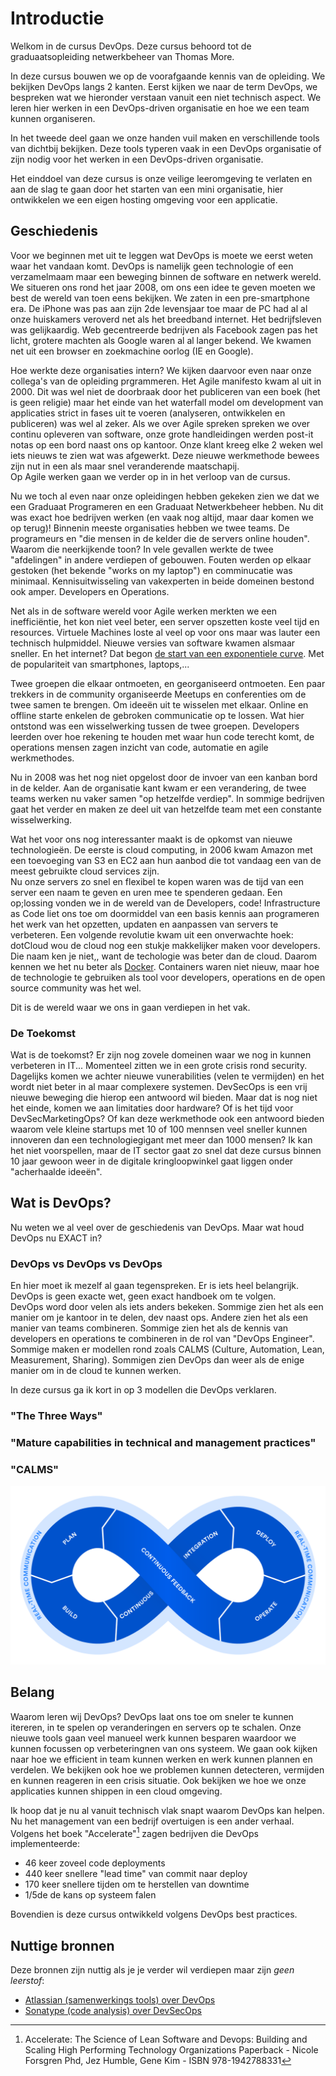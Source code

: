 # Introductie

Welkom in de cursus DevOps. Deze cursus behoord tot de graduaatsopleiding netwerkbeheer van Thomas More.

In deze cursus bouwen we op de voorafgaande kennis van de opleiding. We bekijken DevOps langs 2 kanten.
Eerst kijken we naar de term DevOps, we bespreken wat we hieronder verstaan vanuit een niet technisch aspect.
We leren hier werken in een DevOps-driven organisatie en hoe we een team kunnen organiseren.

In het tweede deel gaan we onze handen vuil maken en verschillende tools van dichtbij bekijken.
Deze tools typeren vaak in een DevOps organisatie of zijn nodig voor het werken in een DevOps-driven organisatie.

Het einddoel van deze cursus is onze veilige leeromgeving te verlaten en aan de slag te gaan door het starten van een mini organisatie,
hier ontwikkelen we een eigen hosting omgeving voor een applicatie.

## Geschiedenis

Voor we beginnen met uit te leggen wat DevOps is moete we eerst weten waar het vandaan komt. DevOps is namelijk geen technologie of een verzamelmaam
maar een beweging binnen de software en netwerk wereld.  
We situeren ons rond het jaar 2008, om ons een idee te geven moeten we best de wereld van toen eens bekijken. We zaten in een pre-smartphone era.
De iPhone was pas aan zijn 2de levensjaar toe maar de PC had al al onze huiskamers veroverd net als het breedband internet. Het bedrijfsleven was
gelijkaardig. Web gecentreerde bedrijven als Facebook zagen pas het licht, grotere machten als Google waren al al langer bekend. We kwamen net uit een browser en zoekmachine oorlog (IE en Google).

Hoe werkte deze organisaties intern? We kijken daarvoor even naar onze collega's van de opleiding prgrammeren.
Het Agile manifesto kwam al uit in 2000. Dit was wel niet de doorbraak door het publiceren van een boek (het is geen religie) maar
het einde van het waterfall model om development van applicaties strict in fases uit te voeren (analyseren, ontwikkelen en publiceren) was wel al zeker.
Als we over Agile spreken spreken we over continu opleveren van software, onze grote handleidingen werden post-it notas op een bord naast ons op kantoor.
Onze klant kreeg elke 2 weken wel iets nieuws te zien wat was afgewerkt. Deze nieuwe werkmethode bewees zijn nut in een als maar snel veranderende maatschapij.  
Op Agile werken gaan we verder op in in het verloop van de cursus.

Nu we toch al even naar onze opleidingen hebben gekeken zien we dat we een Graduaat Programeren en een Graduaat Netwerkbeheer hebben.
Nu dit was exact hoe bedrijven werken (en vaak nog altijd, maar daar komen we op terug)! Binnenin meeste organisaties hebben we twee teams.
De programeurs en "die mensen in de kelder die de servers online houden". Waarom die neerkijkende toon?
In vele gevallen werkte de twee "afdelingen" in andere verdiepen of gebouwen. Fouten werden op elkaar gestoken (het bekende "works on my laptop")
en comminucatie was minimaal. Kennisuitwisseling van vakexperten in beide domeinen bestond ook amper. Developers en Operations.

Net als in de software wereld voor Agile werken merkten we een inefficiëntie, het kon niet veel beter, een server opszetten koste veel tijd en resources.
Virtuele Machines loste al veel op voor ons maar was lauter een technisch hulpmiddel. Nieuwe versies van software kwamen alsmaar sneller. En het internet? Dat begon [de start van een exponentiele curve](https://en.wikipedia.org/wiki/Internet_traffic). Met de populariteit van smartphones, laptops,...

Twee groepen die elkaar ontmoeten, en georganiseerd ontmoeten. Een paar trekkers in de community organiseerde Meetups en conferenties om de twee samen te brengen. Om ideeën uit te wisselen met elkaar. Online en offline starte enkelen de gebroken communicatie op te lossen.
Wat hier ontstond was een wisselwerking tussen de twee groepen. Developers leerden over hoe rekening te houden met waar hun code terecht komt, de operations mensen zagen inzicht van code, automatie en agile werkmethodes.

Nu in 2008 was het nog niet opgelost door de invoer van een kanban bord in de kelder.
Aan de organisatie kant kwam er een verandering, de twee teams werken nu vaker samen "op hetzelfde verdiep". In sommige bedrijven gaat het verder en
maken ze deel uit van hetzelfde team met een constante wisselwerking.

Wat het voor ons nog interessanter maakt is de opkomst van nieuwe technologieën.
De eerste is cloud computing, in 2006 kwam Amazon met een toevoeging van S3 en EC2 aan hun aanbod die tot vandaag een van de meest gebruikte cloud services zijn.  
Nu onze servers zo snel en flexibel te kopen waren was de tijd van een server een naam te geven en uren mee te spenderen gedaan. Een op;lossing
vonden we in de wereld van de Developers, code! Infrastructure as Code liet ons toe om doormiddel van een basis kennis aan programeren het werk
van het opzetten, updaten en aanpassen van servers te verbeteren.
Een volgende revolutie kwam uit een onverwachte hoek: dotCloud wou de cloud nog een stukje makkelijker maken voor developers. Die naam ken je niet,,
want de techologie was beter dan de cloud. Daarom kennen we het nu beter als [Docker](https://www.docker.com/). Containers waren niet nieuw, maar
hoe de technologie te gebruiken als tool voor developers, operations en de open source community was het wel.

Dit is de wereld waar we ons in gaan verdiepen in het vak.

### De Toekomst

Wat is de toekomst? Er zijn nog zovele domeinen waar we nog in kunnen verbeteren in IT... Momenteel zitten we in een grote crisis rond security.
Dagelijks komen we achter nieuwe vunerabilities (velen te vermijden) en het wordt niet beter in al maar complexere systemen. DevSecOps is een vrij
nieuwe beweging die hierop een antwoord wil bieden. Maar dat is nog niet het einde, komen we aan limitaties door hardware? Of is het tijd voor
DevSecMarketingOps? Of kan deze werkmethode ook een antwoord bieden waarom vele kleine startups met 10 of 100 mennsen veel sneller kunnen innoveren dan
een technologiegigant met meer dan 1000 mensen?
Ik kan het niet voorspellen, maar de IT sector gaat zo snel dat deze cursus binnen 10 jaar gewoon weer in de digitale kringloopwinkel gaat liggen onder "acherhaalde ideeën".

## Wat is DevOps?

Nu weten we al veel over de geschiedenis van DevOps. Maar wat houd DevOps nu EXACT in?

### DevOps vs DevOps vs DevOps

En hier moet ik mezelf al gaan tegenspreken. Er is iets heel belangrijk. DevOps is geen exacte wet, geen exact handboek om te volgen.  
DevOps word door velen als iets anders bekeken. Sommige zien het als een manier om je kantoor in te delen, dev naast ops. Andere zien het als een manier
van teams combineren. Sommige zien het als de kennis van developers en operations te combineren in de rol van "DevOps Engineer".
Sommige maken er modellen rond zoals CALMS (Culture, Automation, Lean, Measurement, Sharing). Sommigen zien DevOps dan weer als de enige manier om in de
cloud te kunnen werken.

In deze cursus ga ik kort in op 3 modellen die DevOps verklaren.

### "The Three Ways"

### "Mature capabilities in technical and management practices"

### "CALMS"

![CALMS Diagram](devops.png)

## Belang

Waarom leren wij DevOps? DevOps laat ons toe om sneler te kunnen itereren, in te spelen op veranderingen en servers op te schalen.
Onze nieuwe tools gaan veel manueel werk kunnen besparen waardoor we kunnen focussen op verbeteringnen van ons systeem.
We gaan ook kijken naar hoe we efficient in team kunnen werken en werk kunnen plannen en verdelen. We bekijken ook hoe we problemen kunnen
detecteren, vermijden en kunnen reageren in een crisis situatie. Ook bekijken we hoe we onze applicaties kunnen shippen in een cloud omgeving.

Ik hoop dat je nu al vanuit technisch vlak snapt waarom DevOps kan helpen. Nu het management van een bedrijf overtuigen is een ander verhaal.
Volgens het boek "Accelerate"[^accelerate] zagen bedrijven die DevOps implementeerde:

-   46 keer zoveel code deployments
-   440 keer snellere "lead time" van commit naar deploy
-   170 keer snellere tijden om te herstellen van downtime
-   1/5de de kans op systeem falen

Bovendien is deze cursus ontwikkeld volgens DevOps best practices.

## Nuttige bronnen

Deze bronnen zijn nuttig als je je verder wil verdiepen maar zijn _geen leerstof_:

-   [Atlassian (samenwerkings tools) over DevOps](https://www.atlassian.com/devops)
-   [Sonatype (code analysis) over DevSecOps](https://guides.sonatype.com/foundations/devops/what-is-devops/)

[^accelerate]: Accelerate: The Science of Lean Software and Devops: Building and Scaling High Performing Technology Organizations Paperback - Nicole Forsgren Phd, Jez Humble, Gene Kim - ISBN 978-1942788331
